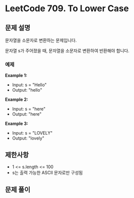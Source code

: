 # LeetCode 709. To Lower Case

## 문제 설명

문자열을 소문자로 변환하는 문제입니다.

문자열 s가 주어졌을 때, 문자열을 소문자로 변환하여 반환해야 합니다.

### 예제

**Example 1:**

- Input: s = "Hello"
- Output: "hello"

**Example 2:**

- Input: s = "here"
- Output: "here"

**Example 3:**

- Input: s = "LOVELY"
- Output: "lovely"

## 제한사항

- 1 <= s.length <= 100
- s는 출력 가능한 ASCII 문자로만 구성됨

## 문제 풀이
